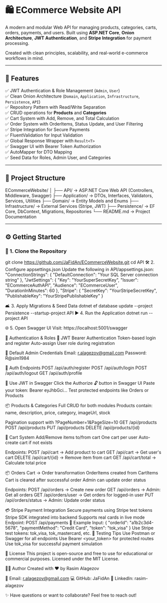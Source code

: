 # 🛍️ ECommerce Website API

A modern and modular Web API for managing products, categories, carts, orders, payments, and users. Built using **ASP.NET Core**, **Onion Architecture**, **JWT Authentication**, and **Stripe Integration** for payment processing.

Created with clean principles, scalability, and real-world e-commerce workflows in mind.

---

## 🚀 Features

✅ JWT Authentication & Role Management (`Admin`, `User`)  
✅ Clean Onion Architecture (`Domain`, `Application`, `Infrastructure`, `Persistence`, `API`)  
✅ Repository Pattern with Read/Write Separation  
✅ CRUD operations for **Products** and **Categories**  
✅ Cart System with Add, Remove, and Total Calculation  
✅ Order System with OrderItems, Status Update, and User Filtering  
✅ Stripe Integration for Secure Payments  
✅ FluentValidation for Input Validation  
✅ Global Response Wrapper with `Result<T>`  
✅ Swagger UI with Bearer Token Authorization  
✅ AutoMapper for DTO Mapping  
✅ Seed Data for Roles, Admin User, and Categories

---

## 📁 Project Structure

ECommerceWebsite/ │ ├── API/ → ASP.NET Core Web API (Controllers, Middleware, Swagger) ├── Application/ → DTOs, Interfaces, Validators, Services, Utilities ├── Domain/ → Entity Models and Enums ├── Infrastructure/ → External Services (Stripe, JWT) ├── Persistence/ → EF Core, DbContext, Migrations, Repositories └── README.md → Project Documentation

---

## ⚙️ Getting Started

### 🔧 1. Clone the Repository

git clone https://github.com/JaFidAn/ECommerceWebsite.git
cd API
🛠️ 2. Configure appsettings.json
Update the following in API/appsettings.json:
"ConnectionStrings": {
  "DefaultConnection": "Your SQL Server connection string"
},
"JwtSettings": {
  "Key": "YourSuperSecretKey",
  "Issuer": "ECommerceAuthAPI",
  "Audience": "ECommerceUser",
  "DurationInMinutes": 60
},
"Stripe": {
  "SecretKey": "YourStripeSecretKey",
  "PublishableKey": "YourStripePublishableKey"
}

🛋️ 3. Apply Migrations & Seed Data
dotnet ef database update --project Persistence --startup-project API
▶️ 4. Run the Application
dotnet run --project API

🌐 5. Open Swagger UI
Visit:
https://localhost:5001/swagger

🔐 Authentication & Roles
🔸 JWT Bearer Authentication
Token-based login and register
Auto-assign User role during registration

🔸 Default Admin Credentials
Email: r.alagezov@gmail.com
Password: R@sim1984

🔸 Auth Endpoints
POST /api/auth/register
POST /api/auth/login
POST /api/auth/logout
GET  /api/auth/profile

🔸 Use JWT in Swagger
Click the Authorize 🔓 button in Swagger UI
Paste your token: Bearer eyJhbGci...
Test protected endpoints like Orders or Products

📦 Products & Categories
Full CRUD for both modules
Products contain: name, description, price, category, imageUrl, stock

Pagination support with ?PageNumber=1&PageSize=10
GET    /api/products
POST   /api/products
PUT    /api/products
DELETE /api/products/{id}

🛒 Cart System
Add/Remove items to/from cart
One cart per user
Auto-create cart if not exists

Endpoints:
POST   /api/cart      → Add product to cart
GET    /api/cart      → Get user's cart
DELETE /api/cart/{id} → Remove item from cart
GET    /api/cart/total → Calculate total price

📦 Orders
Cart → Order transformation
OrderItems created from CartItems
Cart is cleared after successful order
Admin can update order status

Endpoints:
POST   /api/orders         → Create new order
GET    /api/orders         → Admin: Get all orders
GET    /api/orders/user    → Get orders for logged-in user
PUT    /api/orders/status  → Admin: Update order status

💳 Stripe Payment Integration
Secure payments using Stripe test tokens
Stripe SDK integrated into backend
Supports real cards in live mode
Endpoint:
POST /api/payments
🔸 Example Input:
{
  "orderId": "a1b2c3d4-5678",
  "paymentMethod": "Credit Card",
  "token": "tok_visa"
}
Use Stripe test tokens: tok_visa, tok_mastercard, etc.
🧪 Testing Tips
Use Postman or Swagger for all endpoints
Use Bearer <your_token> for protected routes
Use tok_visa for successful payment simulation

📜 License
This project is open-source and free to use for educational or commercial purposes.
Licensed under the MIT License.

👨‍💻 Author
Created with ❤️ by Rasim Alagezov

📧 Email: r.alagezov@gmail.com
💻 GitHub: JaFidAn
🔗 LinkedIn: rasim-alagezov

✨ Have questions or want to collaborate? Feel free to reach out!
